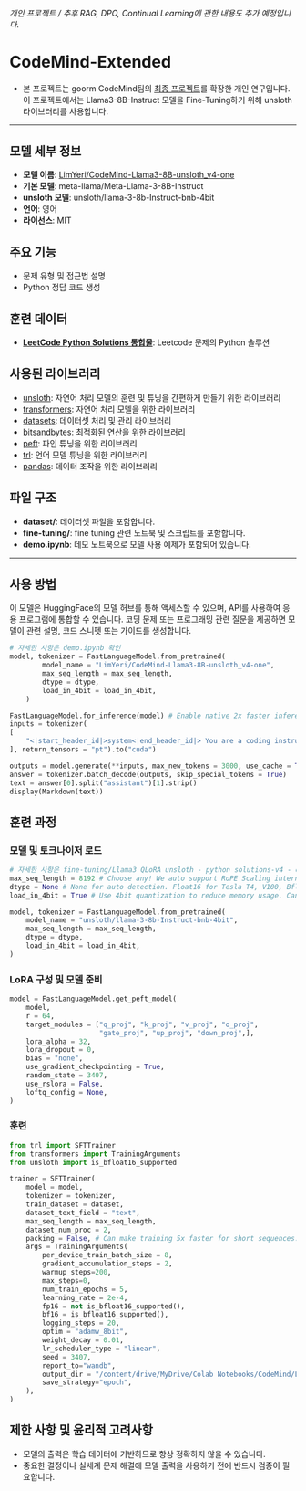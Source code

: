 ###### 개인 프로젝트 / *추후 RAG, DPO, Continual Learning에 관한 내용도 추가 예정입니다.*

# CodeMind-Extended
- 본 프로젝트는 goorm CodeMind팀의 [최종 프로젝트](https://github.com/LimYeri/CodeMind_project)를 확장한 개인 연구입니다. 이 프로젝트에서는 Llama3-8B-Instruct 모델을 Fine-Tuning하기 위해 unsloth 라이브러리를 사용합니다.

---

## 모델 세부 정보
  - **모델 이름**: [LimYeri/CodeMind-Llama3-8B-unsloth_v4-one](https://huggingface.co/LimYeri/CodeMind-Llama3-8B-unsloth_v4-one)
  - **기본 모델**: meta-llama/Meta-Llama-3-8B-Instruct
  - **unsloth 모델**: unsloth/llama-3-8b-Instruct-bnb-4bit
  - **언어**: 영어
  - **라이선스**: MIT


## 주요 기능
  - 문제 유형 및 접근법 설명
  - Python 정답 코드 생성


## 훈련 데이터
  - [**LeetCode Python Solutions 통합물**](https://huggingface.co/datasets/LimYeri/LeetCode_Python_Solutions_v2): Leetcode 문제의 Python 솔루션


## 사용된 라이브러리
  - [unsloth](https://github.com/unslothai/unsloth): 자연어 처리 모델의 훈련 및 튜닝을 간편하게 만들기 위한 라이브러리
  - [transformers](https://github.com/huggingface/transformers): 자연어 처리 모델을 위한 라이브러리
  - [datasets](https://github.com/huggingface/datasets): 데이터셋 처리 및 관리 라이브러리
  - [bitsandbytes](https://github.com/TimDettmers/bitsandbytes): 최적화된 연산을 위한 라이브러리
  - [peft](https://github.com/huggingface/peft): 파인 튜닝을 위한 라이브러리
  - [trl](https://github.com/huggingface/trl): 언어 모델 튜닝을 위한 라이브러리
  - [pandas](https://github.com/pandas-dev/pandas): 데이터 조작을 위한 라이브러리


## 파일 구조
  - **dataset/**: 데이터셋 파일을 포함합니다.
  - **fine-tuning/**: fine tuning 관련 노트북 및 스크립트를 포함합니다.
  - **demo.ipynb**: 데모 노트북으로 모델 사용 예제가 포함되어 있습니다.

---

## 사용 방법
이 모델은 HuggingFace의 모델 허브를 통해 액세스할 수 있으며, API를 사용하여 응용 프로그램에 통합할 수 있습니다. 코딩 문제 또는 프로그래밍 관련 질문을 제공하면 모델이 관련 설명, 코드 스니펫 또는 가이드를 생성합니다.

```python
# 자세한 사항은 demo.ipynb 확인
model, tokenizer = FastLanguageModel.from_pretrained(
        model_name = "LimYeri/CodeMind-Llama3-8B-unsloth_v4-one",
        max_seq_length = max_seq_length,
        dtype = dtype,
        load_in_4bit = load_in_4bit,
    )

FastLanguageModel.for_inference(model) # Enable native 2x faster inference
inputs = tokenizer(
[
    "<|start_header_id|>system<|end_header_id|> You are a coding instructor. Below is a coding test problem. Write a Python code to solve the given problem or provide a detailed explanation of the approach to solving it.<|eot_id|><|start_header_id|>user<|end_header_id|>코딩 문제나 질문을 여기에 입력하세요<|eot_id|>"
], return_tensors = "pt").to("cuda")

outputs = model.generate(**inputs, max_new_tokens = 3000, use_cache = True)
answer = tokenizer.batch_decode(outputs, skip_special_tokens = True)
text = answer[0].split("assistant")[1].strip()
display(Markdown(text))
```

## 훈련 과정

### 모델 및 토크나이저 로드
```python
# 자세한 사항은 fine-tuning/Llama3 QLoRA unsloth - python solutions-v4 - one.ipynb 확인
max_seq_length = 8192 # Choose any! We auto support RoPE Scaling internally!
dtype = None # None for auto detection. Float16 for Tesla T4, V100, Bfloat16 for Ampere+
load_in_4bit = True # Use 4bit quantization to reduce memory usage. Can be False.

model, tokenizer = FastLanguageModel.from_pretrained(
    model_name = "unsloth/llama-3-8b-Instruct-bnb-4bit",
    max_seq_length = max_seq_length,
    dtype = dtype,
    load_in_4bit = load_in_4bit,
)
```

### LoRA 구성 및 모델 준비
```python
model = FastLanguageModel.get_peft_model(
    model,
    r = 64,
    target_modules = ["q_proj", "k_proj", "v_proj", "o_proj",
                      "gate_proj", "up_proj", "down_proj",],
    lora_alpha = 32,
    lora_dropout = 0,
    bias = "none",
    use_gradient_checkpointing = True,
    random_state = 3407,
    use_rslora = False,
    loftq_config = None,
)
```

### 훈련
```python
from trl import SFTTrainer
from transformers import TrainingArguments
from unsloth import is_bfloat16_supported

trainer = SFTTrainer(
    model = model,
    tokenizer = tokenizer,
    train_dataset = dataset,
    dataset_text_field = "text",
    max_seq_length = max_seq_length,
    dataset_num_proc = 2,
    packing = False, # Can make training 5x faster for short sequences.
    args = TrainingArguments(
        per_device_train_batch_size = 8,
        gradient_accumulation_steps = 2,
        warmup_steps=200,
        max_steps=0,
        num_train_epochs = 5,
        learning_rate = 2e-4,
        fp16 = not is_bfloat16_supported(),
        bf16 = is_bfloat16_supported(),
        logging_steps = 20,
        optim = "adamw_8bit",
        weight_decay = 0.01,
        lr_scheduler_type = "linear",
        seed = 3407,
        report_to="wandb",
        output_dir = "/content/drive/MyDrive/Colab Notebooks/CodeMind/Llama3/outputs",
        save_strategy="epoch",
    ),
)
```

## 제한 사항 및 윤리적 고려사항
- 모델의 출력은 학습 데이터에 기반하므로 항상 정확하지 않을 수 있습니다.
- 중요한 결정이나 실세계 문제 해결에 모델 출력을 사용하기 전에 반드시 검증이 필요합니다.
  
